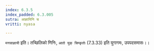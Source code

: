 ```yaml
---
index: 6.3.5
index_padded: 6.3.005
sutra: आज्ञायिनि च
vritti: nyasa

---
```

`मनसाज्ञायी` इति। तच्छिलिको णिनिः, `आतो युक् चिण्कृतोः` (7.3.33) इति युगागमः, उपपदसमासः।।
